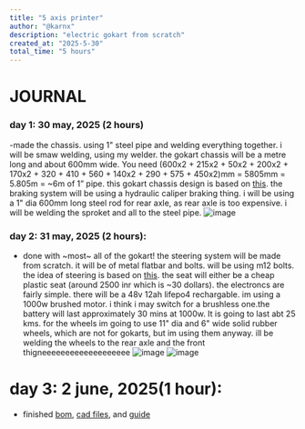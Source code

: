 ```yaml
---
title: "5 axis printer"
author: "@karnx"
description: "electric gokart from scratch"
created_at: "2025-5-30"
total_time: "5 hours"
---
```


#  JOURNAL
### day 1: 30 may, 2025 (2 hours)
-made the chassis. using 1" steel pipe and welding everything together. i will be smaw welding, using my welder. the gokart chassis will be a metre long and about 600mm wide. You need (600x2 + 215x2 + 50x2 + 200x2 + 170x2 + 320 + 410 + 560 + 140x2 + 290 + 575 + 450x2)mm = 5805mm = 5.805m = ~6m of 1” pipe. this gokart chassis design is based on [this](https://grabcad.com/library/designing-a-go-kart-chassis-with-a-roll-hoop-for-safety-1). the braking system will be using a hydraulic caliper braking thing. i will be using a 1" dia 600mm long steel rod for rear axle, as rear axle is too expensive. i will be welding the sproket and all to the steel pipe. 
![image](https://github.com/user-attachments/assets/3de01fb1-e3fc-4c86-8962-4fa5a68be1ab)

### day 2: 31 may, 2025 (2 hours):
- done with ~most~ all of the gokart! the steering system will be made from scratch. it will be of metal flatbar and bolts. will be using m12 bolts. the idea of steering is based on [this](https://www.diygokarts.com/kart-plans/steering-plan-assembly.html). the seat will either be a cheap plastic seat (around 2500 inr which is ~30 dollars). the electroncs are fairly simple. there will be a 48v 12ah lifepo4 rechargable. im using a 1000w brushed motor. i think i may switch for a brushless one.the battery will last approximately 30 mins at 1000w. It is going to last abt 25 kms. for the wheels im going to use 11" dia and 6" wide solid rubber wheels, which are not for gokarts, but im using them anyway. ill be welding the wheels to the rear axle and the front thigneeeeeeeeeeeeeeeeeee
![image](https://github.com/user-attachments/assets/be838914-edb7-4eaa-ade6-e936a6b1f9f5)
![image](https://github.com/user-attachments/assets/1d949fb3-3a6f-483b-829c-a822af19efad)

# day 3: 2 june, 2025(1 hour):
- finished [bom](https://docs.google.com/spreadsheets/d/1LPSlbtKpX_TeVwNVUrJRe5h6A8NwFC940OG_mSA_TPQ/edit?usp=sharing), [cad files](https://a360.co/43lIhdm), and [guide](https://docs.google.com/presentation/d/1KLbMqiQlSO5LmJ1qEjIzW0HaYhiOfqkQMV1bJqHJmUQ/edit?usp=sharing)
